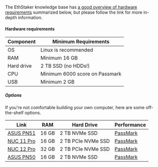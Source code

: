 The EthStaker knowledge base has [a good overview of hardware requirements](https://docs.ethstaker.org/ethstaker-knowledge-base/hardware/hardware-requirements) summarized below, but please follow the link for more in-depth information.

#### Hardware requirements

Component  | Minimum Requirements
-----------| --------------------
OS         | Linux is recommended
RAM        | Minimum 16 GB
Hard drive | 2 TB SSD (no HDDs!)
CPU        | Minimum 6000 score on Passmark
USB        | Minimum 2 GB

##### Options

If you're not comfortable building your own computer, here are some off-the-shelf options.

Link | RAM | Hard Drive | Performance
-----|-----|------------|------------
[ASUS PN51](https://www.newegg.com/asus-pn51-business-desktops-workstations/p/1VK-001S-014K1) | 16 GB | 2 TB NVMe SSD | [PassMark](https://www.cpubenchmark.net/cpu_lookup.php?cpu=AMD+Ryzen+7+5700U)
[NUC 11 Pro](https://www.newegg.com/intel-nuc-11-pro-nuc11tnhi30-business-desktops-workstations/p/1VK-004K-081R0) | 16 GB | 2 TB PCIe NVMe SSD | [PassMark](https://www.cpubenchmark.net/cpu_lookup.php?cpu=Intel+Core+i3-1115G4+%40+3.00GHz)
[NUC 12 Pro](https://www.amazon.com/Intel-12-NUC12WSKi70Z-Computer-Bluetooth/dp/B09N9FZGVP/) | 32 GB | 2 TB PCIe NVMe SSD | [PassMark](https://www.cpubenchmark.net/cpu_lookup.php?cpu=Intel+Core+i7-1260P)
[ASUS PN50](https://www.newegg.com/asus-pn50-business-desktops-workstations/p/1VK-001S-00KY2) | 16 GB | 2 TB NVMe SSD | [PassMark](https://www.cpubenchmark.net/cpu_lookup.php?cpu=AMD+Ryzen+7+4700U)

